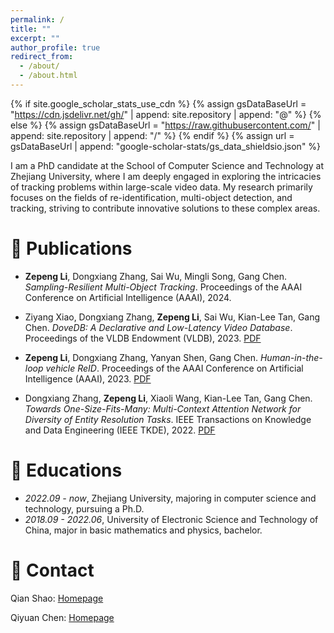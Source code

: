 ```yaml
---
permalink: /
title: ""
excerpt: ""
author_profile: true
redirect_from: 
  - /about/
  - /about.html
---
```


{% if site.google_scholar_stats_use_cdn %}
{% assign gsDataBaseUrl = "https://cdn.jsdelivr.net/gh/" | append: site.repository | append: "@" %}
{% else %}
{% assign gsDataBaseUrl = "https://raw.githubusercontent.com/" | append: site.repository | append: "/" %}
{% endif %}
{% assign url = gsDataBaseUrl | append: "google-scholar-stats/gs_data_shieldsio.json" %}

<span class='anchor' id='about-me'></span>

I am a PhD candidate at the School of Computer Science and Technology at Zhejiang University, where I am deeply engaged in exploring the intricacies of tracking problems within large-scale video data. My research primarily focuses on the fields of re-identification, multi-object detection, and tracking, striving to contribute innovative solutions to these complex areas.

# 📝 Publications 

- **Zepeng Li**, Dongxiang Zhang, Sai Wu, Mingli Song, Gang Chen. *Sampling-Resilient Multi-Object Tracking*. Proceedings of the AAAI Conference on Artificial Intelligence (AAAI), 2024.

- Ziyang Xiao, Dongxiang Zhang, **Zepeng Li**, Sai Wu, Kian-Lee Tan, Gang Chen. *DoveDB: A Declarative and Low-Latency Video Database*. Proceedings of the VLDB Endowment (VLDB), 2023. [PDF](https://www.vldb.org/pvldb/vol16/p3906-zhang.pdf)

- **Zepeng Li**, Dongxiang Zhang, Yanyan Shen, Gang Chen. *Human-in-the-loop vehicle ReID*. Proceedings of the AAAI Conference on Artificial Intelligence (AAAI), 2023. [PDF](https://ojs.aaai.org/index.php/AAAI/article/download/25747/25519)

- Dongxiang Zhang, **Zepeng Li**, Xiaoli Wang, Kian-Lee Tan, Gang Chen. *Towards One-Size-Fits-Many: Multi-Context Attention Network for Diversity of Entity Resolution Tasks*. IEEE Transactions on Knowledge and Data Engineering (IEEE TKDE), 2022. [PDF](https://ieeexplore.ieee.org/stamp/stamp.jsp?tp=&arnumber=9360523)

# 📖 Educations

- *2022.09 - now*, Zhejiang University, majoring in computer science and technology, pursuing a Ph.D.
- *2018.09 - 2022.06*, University of Electronic Science and Technology of China, major in basic mathematics and physics, bachelor.

# 🫵 Contact

Qian Shao: [Homepage](https://abeier87.github.io)

Qiyuan Chen: [Homepage](https://qiyuan-chen.github.io/)

